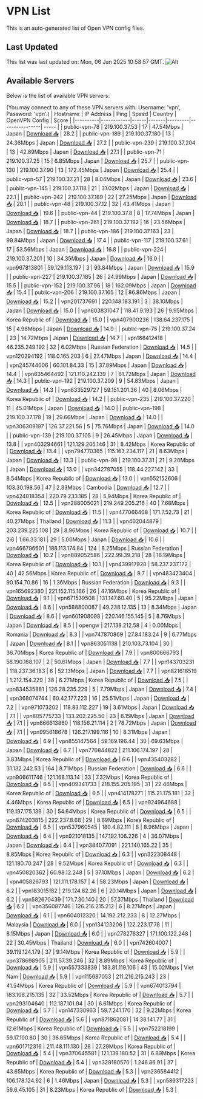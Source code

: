 # VPN List

This is an auto-generated list of Open VPN config files.

## Last Updated

This list was last updated on: Mon, 06 Jan 2025 10:58:57 GMT.
![Alt](https://repobeats.axiom.co/api/embed/186b98318ef1479477931607c1ad7d823f12451f.svg "Repobeats analytics image")

## Available Servers

Below is the list of available VPN servers:

(You may connect to any of these VPN servers with: Username: 'vpn', Password: 'vpn'.)
| Hostname | IP Address | Ping | Speed | Country | OpenVPN Config | Score |
|----------|------------|------|-------|---------|----------------| ----- |
| public-vpn-78 | 219.100.37.53 | 17 | 47.54Mbps | Japan | [Download 📥](./configs/server_0_JP.ovpn) | 28.2 |
| public-vpn-189 | 219.100.37.180 | 13 | 24.36Mbps | Japan | [Download 📥](./configs/server_1_JP.ovpn) | 27.2 |
| public-vpn-239 | 219.100.37.204 | 13 | 42.89Mbps | Japan | [Download 📥](./configs/server_2_JP.ovpn) | 27.1 |
| public-vpn-71 | 219.100.37.25 | 15 | 6.85Mbps | Japan | [Download 📥](./configs/server_3_JP.ovpn) | 25.7 |
| public-vpn-130 | 219.100.37.90 | 13 | 172.45Mbps | Japan | [Download 📥](./configs/server_4_JP.ovpn) | 25.4 |
| public-vpn-57 | 219.100.37.21 | 28 | 8.04Mbps | Japan | [Download 📥](./configs/server_5_JP.ovpn) | 23.6 |
| public-vpn-145 | 219.100.37.118 | 21 | 31.02Mbps | Japan | [Download 📥](./configs/server_6_JP.ovpn) | 22.1 |
| public-vpn-242 | 219.100.37.189 | 22 | 27.25Mbps | Japan | [Download 📥](./configs/server_7_JP.ovpn) | 20.1 |
| public-vpn-48 | 219.100.37.12 | 32 | 43.41Mbps | Japan | [Download 📥](./configs/server_8_JP.ovpn) | 19.6 |
| public-vpn-44 | 219.100.37.8 | 8 | 17.74Mbps | Japan | [Download 📥](./configs/server_9_JP.ovpn) | 18.7 |
| public-vpn-261 | 219.100.37.192 | 16 | 23.56Mbps | Japan | [Download 📥](./configs/server_10_JP.ovpn) | 18.7 |
| public-vpn-186 | 219.100.37.163 | 23 | 99.84Mbps | Japan | [Download 📥](./configs/server_11_JP.ovpn) | 17.4 |
| public-vpn-117 | 219.100.37.61 | 17 | 53.56Mbps | Japan | [Download 📥](./configs/server_12_JP.ovpn) | 16.8 |
| public-vpn-224 | 219.100.37.201 | 10 | 34.35Mbps | Japan | [Download 📥](./configs/server_13_JP.ovpn) | 16.0 |
| vpn967813801 | 59.129.113.197 | 3 | 93.84Mbps | Japan | [Download 📥](./configs/server_14_JP.ovpn) | 15.9 |
| public-vpn-227 | 219.100.37.185 | 26 | 24.99Mbps | Japan | [Download 📥](./configs/server_15_JP.ovpn) | 15.5 |
| public-vpn-152 | 219.100.37.96 | 18 | 162.09Mbps | Japan | [Download 📥](./configs/server_16_JP.ovpn) | 15.4 |
| public-vpn-206 | 219.100.37.165 | 12 | 86.86Mbps | Japan | [Download 📥](./configs/server_17_JP.ovpn) | 15.2 |
| vpn201737691 | 220.148.183.191 | 3 | 38.10Mbps | Japan | [Download 📥](./configs/server_18_JP.ovpn) | 15.0 |
| vpn603831047 | 118.41.9.193 | 26 | 9.95Mbps | Korea Republic of | [Download 📥](./configs/server_19_KR.ovpn) | 15.0 |
| vpn407900236 | 138.64.237.175 | 15 | 4.96Mbps | Japan | [Download 📥](./configs/server_20_JP.ovpn) | 14.9 |
| public-vpn-75 | 219.100.37.24 | 23 | 14.72Mbps | Japan | [Download 📥](./configs/server_21_JP.ovpn) | 14.7 |
| vpn168412418 | 46.235.249.192 | 32 | 6.02Mbps | Russian Federation | [Download 📥](./configs/server_22_RU.ovpn) | 14.5 |
| vpn120294192 | 118.0.165.203 | 6 | 27.47Mbps | Japan | [Download 📥](./configs/server_23_JP.ovpn) | 14.4 |
| vpn245744006 | 60.101.84.33 | 15 | 37.89Mbps | Japan | [Download 📥](./configs/server_24_JP.ovpn) | 14.4 |
| vpn635464492 | 121.110.242.139 | 7 | 61.72Mbps | Japan | [Download 📥](./configs/server_25_JP.ovpn) | 14.3 |
| public-vpn-192 | 219.100.37.209 | 9 | 54.83Mbps | Japan | [Download 📥](./configs/server_26_JP.ovpn) | 14.3 |
| vpn633529727 | 59.151.201.36 | 40 | 8.06Mbps | Korea Republic of | [Download 📥](./configs/server_27_KR.ovpn) | 14.2 |
| public-vpn-235 | 219.100.37.220 | 11 | 45.01Mbps | Japan | [Download 📥](./configs/server_28_JP.ovpn) | 14.0 |
| public-vpn-198 | 219.100.37.178 | 19 | 29.66Mbps | Japan | [Download 📥](./configs/server_29_JP.ovpn) | 14.0 |
| vpn306309197 | 126.37.221.56 | 5 | 75.76Mbps | Japan | [Download 📥](./configs/server_30_JP.ovpn) | 14.0 |
| public-vpn-139 | 219.100.37.105 | 9 | 26.45Mbps | Japan | [Download 📥](./configs/server_31_JP.ovpn) | 13.8 |
| vpn403294661 | 121.129.205.146 | 31 | 8.42Mbps | Korea Republic of | [Download 📥](./configs/server_32_KR.ovpn) | 13.4 |
| vpn794770365 | 115.163.234.117 | 21 | 8.63Mbps | Japan | [Download 📥](./configs/server_33_JP.ovpn) | 13.3 |
| public-vpn-98 | 219.100.37.31 | 21 | 9.20Mbps | Japan | [Download 📥](./configs/server_34_JP.ovpn) | 13.0 |
| vpn342787055 | 118.44.227.142 | 33 | 8.54Mbps | Korea Republic of | [Download 📥](./configs/server_35_KR.ovpn) | 13.0 |
| vpn552152606 | 103.30.198.56 | 47 | 2.33Mbps | Cambodia | [Download 📥](./configs/server_36_KH.ovpn) | 12.7 |
| vpn424018354 | 220.79.233.185 | 28 | 5.94Mbps | Korea Republic of | [Download 📥](./configs/server_37_KR.ovpn) | 12.5 |
| vpn288005021 | 219.249.205.216 | 40 | 7.68Mbps | Korea Republic of | [Download 📥](./configs/server_38_KR.ovpn) | 11.5 |
| vpn477066408 | 171.7.52.73 | 21 | 40.27Mbps | Thailand | [Download 📥](./configs/server_39_TH.ovpn) | 11.3 |
| vpn402044879 | 203.239.225.108 | 29 | 8.96Mbps | Korea Republic of | [Download 📥](./configs/server_40_KR.ovpn) | 10.7 |
| 2i6 | 1.66.33.181 | 29 | 5.00Mbps | Japan | [Download 📥](./configs/server_41_JP.ovpn) | 10.6 |
| vpn466796601 | 188.113.174.84 | 124 | 8.25Mbps | Russian Federation | [Download 📥](./configs/server_42_RU.ovpn) | 10.2 |
| vpn889052586 | 222.99.39.218 | 28 | 18.19Mbps | Korea Republic of | [Download 📥](./configs/server_43_KR.ovpn) | 10.1 |
| vpn439917920 | 58.237.237.172 | 40 | 42.56Mbps | Korea Republic of | [Download 📥](./configs/server_44_KR.ovpn) | 9.7 |
| vpn483423404 | 90.154.70.86 | 16 | 1.36Mbps | Russian Federation | [Download 📥](./configs/server_45_RU.ovpn) | 9.3 |
| vpn165692380 | 221.152.115.166 | 26 | 47.16Mbps | Korea Republic of | [Download 📥](./configs/server_46_KR.ovpn) | 9.1 |
| vpn671539508 | 131.147.60.40 | 5 | 95.22Mbps | Japan | [Download 📥](./configs/server_47_JP.ovpn) | 8.6 |
| vpn588800087 | 49.238.12.135 | 13 | 8.34Mbps | Japan | [Download 📥](./configs/server_48_JP.ovpn) | 8.6 |
| vpn601908098 | 220.146.155.145 | 5 | 8.76Mbps | Japan | [Download 📥](./configs/server_49_JP.ovpn) | 8.5 |
| opengw | 217.138.212.58 | 4 | 0.00Mbps | Romania | [Download 📥](./configs/server_50_RO.ovpn) | 8.3 |
| vpn747870869 | 27.84.183.24 | 9 | 6.77Mbps | Japan | [Download 📥](./configs/server_51_JP.ovpn) | 8.1 |
| vpn863051138 | 210.103.73.104 | 30 | 36.70Mbps | Korea Republic of | [Download 📥](./configs/server_52_KR.ovpn) | 7.9 |
| vpn800666793 | 58.190.168.107 | 2 | 50.61Mbps | Japan | [Download 📥](./configs/server_53_JP.ovpn) | 7.7 |
| vpn143703231 | 118.237.36.183 | 6 | 52.13Mbps | Japan | [Download 📥](./configs/server_54_JP.ovpn) | 7.7 |
| vpn821618519 | 1.212.154.229 | 38 | 6.27Mbps | Korea Republic of | [Download 📥](./configs/server_55_KR.ovpn) | 7.5 |
| vpn834535881 | 126.28.235.229 | 5 | 7.79Mbps | Japan | [Download 📥](./configs/server_56_JP.ovpn) | 7.4 |
| vpn368074744 | 60.42.177.223 | 16 | 25.51Mbps | Japan | [Download 📥](./configs/server_57_JP.ovpn) | 7.2 |
| vpn971073202 | 118.83.112.227 | 19 | 3.61Mbps | Japan | [Download 📥](./configs/server_58_JP.ovpn) | 7.1 |
| vpn805775733 | 133.202.225.50 | 23 | 8.15Mbps | Japan | [Download 📥](./configs/server_59_JP.ovpn) | 7.1 |
| vpn666613860 | 118.156.21.114 | 2 | 78.72Mbps | Japan | [Download 📥](./configs/server_60_JP.ovpn) | 7.1 |
| vpn995618678 | 126.217.199.116 | 10 | 8.31Mbps | Japan | [Download 📥](./configs/server_61_JP.ovpn) | 6.9 |
| vpn855147564 | 59.169.196.44 | 30 | 69.63Mbps | Japan | [Download 📥](./configs/server_62_JP.ovpn) | 6.7 |
| vpn770844822 | 211.106.174.197 | 28 | 3.83Mbps | Korea Republic of | [Download 📥](./configs/server_63_KR.ovpn) | 6.6 |
| vpn435403282 | 31.132.242.53 | 164 | 8.71Mbps | Russian Federation | [Download 📥](./configs/server_64_RU.ovpn) | 6.6 |
| vpn906611746 | 121.168.113.14 | 33 | 7.32Mbps | Korea Republic of | [Download 📥](./configs/server_65_KR.ovpn) | 6.5 |
| vpn409341733 | 218.155.205.195 | 31 | 22.46Mbps | Korea Republic of | [Download 📥](./configs/server_66_KR.ovpn) | 6.5 |
| vpn414178271 | 115.21.175.181 | 32 | 4.46Mbps | Korea Republic of | [Download 📥](./configs/server_67_KR.ovpn) | 6.5 |
| vpn924964688 | 119.197.175.139 | 30 | 54.64Mbps | Korea Republic of | [Download 📥](./configs/server_68_KR.ovpn) | 6.5 |
| vpn874203815 | 222.237.8.68 | 29 | 8.89Mbps | Korea Republic of | [Download 📥](./configs/server_69_KR.ovpn) | 6.5 |
| vpn537960545 | 180.4.82.111 | 8 | 8.96Mbps | Japan | [Download 📥](./configs/server_70_JP.ovpn) | 6.4 |
| vpn921018135 | 147.192.106.226 | 4 | 36.07Mbps | Japan | [Download 📥](./configs/server_71_JP.ovpn) | 6.4 |
| vpn384077091 | 221.140.165.22 | 35 | 8.85Mbps | Korea Republic of | [Download 📥](./configs/server_72_KR.ovpn) | 6.3 |
| vpn322308448 | 121.180.70.247 | 28 | 9.52Mbps | Korea Republic of | [Download 📥](./configs/server_73_KR.ovpn) | 6.3 |
| vpn450820362 | 60.98.12.248 | 5 | 37.10Mbps | Japan | [Download 📥](./configs/server_74_JP.ovpn) | 6.2 |
| vpn405826793 | 121.111.178.157 | 4 | 58.23Mbps | Japan | [Download 📥](./configs/server_75_JP.ovpn) | 6.2 |
| vpn183015182 | 219.124.62.26 | 6 | 20.14Mbps | Japan | [Download 📥](./configs/server_76_JP.ovpn) | 6.2 |
| vpn582670439 | 171.7.30.140 | 20 | 57.37Mbps | Thailand | [Download 📥](./configs/server_77_TH.ovpn) | 6.2 |
| vpn356087746 | 126.216.215.212 | 6 | 8.27Mbps | Japan | [Download 📥](./configs/server_78_JP.ovpn) | 6.1 |
| vpn604012320 | 14.192.212.233 | 8 | 12.27Mbps | Malaysia | [Download 📥](./configs/server_79_MY.ovpn) | 6.0 |
| vpn134123206 | 122.223.17.78 | 11 | 8.15Mbps | Japan | [Download 📥](./configs/server_80_JP.ovpn) | 6.0 |
| vpn278276327 | 171.100.122.248 | 22 | 30.45Mbps | Thailand | [Download 📥](./configs/server_81_TH.ovpn) | 6.0 |
| vpn742604007 | 39.119.124.179 | 37 | 9.14Mbps | Korea Republic of | [Download 📥](./configs/server_82_KR.ovpn) | 5.9 |
| vpn378698905 | 211.57.39.246 | 32 | 8.89Mbps | Korea Republic of | [Download 📥](./configs/server_83_KR.ovpn) | 5.9 |
| vpn557333839 | 183.81.119.106 | 43 | 15.02Mbps | Viet Nam | [Download 📥](./configs/server_84_VN.ovpn) | 5.9 |
| vpn115687053 | 211.216.215.243 | 23 | 41.54Mbps | Korea Republic of | [Download 📥](./configs/server_85_KR.ovpn) | 5.9 |
| vpn674013794 | 183.108.215.135 | 32 | 33.52Mbps | Korea Republic of | [Download 📥](./configs/server_86_KR.ovpn) | 5.7 |
| vpn293104640 | 112.187.101.94 | 30 | 6.61Mbps | Korea Republic of | [Download 📥](./configs/server_87_KR.ovpn) | 5.7 |
| vpn147330963 | 59.7.241.170 | 32 | 9.22Mbps | Korea Republic of | [Download 📥](./configs/server_88_KR.ovpn) | 5.6 |
| vpn871862081 | 14.38.141.77 | 31 | 12.61Mbps | Korea Republic of | [Download 📥](./configs/server_89_KR.ovpn) | 5.5 |
| vpn752218199 | 59.17.100.80 | 30 | 36.65Mbps | Korea Republic of | [Download 📥](./configs/server_90_KR.ovpn) | 5.4 |
| vpn601712316 | 211.48.111.130 | 28 | 27.29Mbps | Korea Republic of | [Download 📥](./configs/server_91_KR.ovpn) | 5.4 |
| vpn370645581 | 121.139.180.52 | 31 | 6.89Mbps | Korea Republic of | [Download 📥](./configs/server_92_KR.ovpn) | 5.4 |
| vpn329180570 | 1.246.86.91 | 37 | 43.65Mbps | Korea Republic of | [Download 📥](./configs/server_93_KR.ovpn) | 5.3 |
| vpn236584412 | 106.178.124.92 | 6 | 1.46Mbps | Japan | [Download 📥](./configs/server_94_JP.ovpn) | 5.3 |
| vpn589317223 | 59.6.45.105 | 31 | 8.23Mbps | Korea Republic of | [Download 📥](./configs/server_95_KR.ovpn) | 5.3 |
